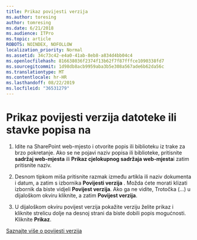```yaml
---
title: Prikaz povijesti verzija
ms.author: toresing
author: tomresing
ms.date: 6/21/2018
ms.audience: ITPro
ms.topic: article
ROBOTS: NOINDEX, NOFOLLOW
localization_priority: Normal
ms.assetid: 34c73c42-e4a0-41ab-8eb8-a834d4bb04c4
ms.openlocfilehash: 816638036f2374f13b62f7f87fffce1090338fd7
ms.sourcegitcommit: 1d98db8acb9959aba3b5e308a567ade6b62da56c
ms.translationtype: MT
ms.contentlocale: hr-HR
ms.lasthandoff: 08/22/2019
ms.locfileid: "36531279"
---
```

# <a name="view-version-history-of-a-file-or-list-item"></a>Prikaz povijesti verzija datoteke ili stavke popisa na

1. Idite na SharePoint web-mjesto i otvorite popis ili biblioteku iz trake za brzo pokretanje. Ako se ne pojavi naziv popisa ili biblioteke, pritisnite **sadržaj web-mjesta** ili **Prikaz cjelokupnog sadržaja web-mjesta**i zatim pritisnite naziv.
    
2. Desnom tipkom miša pritisnite razmak između artikla ili naziv dokumenta i datum, a zatim s izbornika **Povijesti verzija** . Možda ćete morati klizati izbornik da biste vidjeli **Povijest verzija**. Ako ga ne vidite, Trotočka (...) u dijaloškom okviru kliknite, a zatim **Povijest verzija**.
    
3. U dijaloškom okviru povijest verzija pokažite verziju želite prikaz i kliknite strelicu dolje na desnoj strani da biste dobili popis mogućnosti. Kliknite **Prikaz**.
    
[Saznajte više o povijesti verzija](https://go.microsoft.com/fwlink/?linkid=875709)
  

